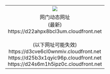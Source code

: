 ﻿<table>
  <tr></tr>
  <tr><td colspan=2 align=center><img src="https://d22ahpx8bcl3um.cloudfront.net/Up/oGate.jpg" /></td></tr>
  <tr><td colspan=2 align=center>网门动态网址<br/>(最新)
<br>https://d22ahpx8bcl3um.cloudfront.net
<br/><br/>(以下网址可能失效)
<br>https://d3cve6cl0wnmiv.cloudfront.net
<br>https://d25b3x1qyic96p.cloudfront.net
<br>https://d24s6m1h5ipz0c.cloudfront.net
    </td>
  </tr>
</table>
